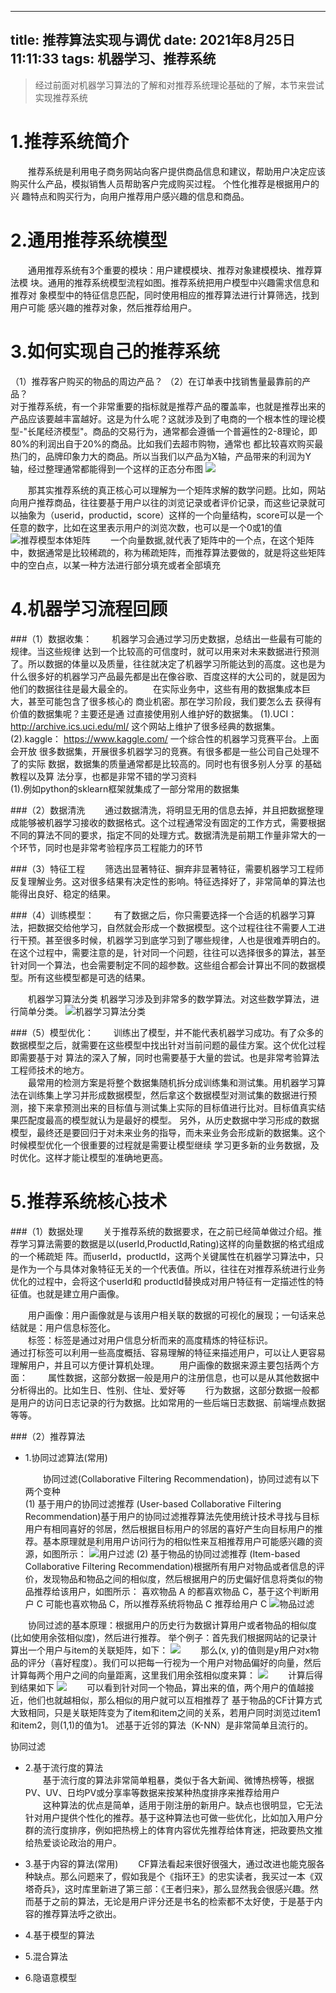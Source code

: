 ---
title: 推荐算法实现与调优
date: 2021年8月25日11:11:33
tags: 机器学习、推荐系统
------

>经过前面对机器学习算法的了解和对推荐系统理论基础的了解，本节来尝试实现推荐系统
<!--more-->

# 1.推荐系统简介
&emsp;&emsp;推荐系统是利⽤电⼦商务⽹站向客户提供商品信息和建议，帮助⽤户决定应该 购买什么产品，模拟销售⼈员帮助客户完成购买过程。 个性化推荐是根据⽤户的兴 趣特点和购买⾏为，向⽤户推荐⽤户感兴趣的信息和商品。

# 2.通用推荐系统模型
&emsp;&emsp;通用推荐系统有3个重要的模块：⽤户建模模块、推荐对象建模模块、推荐算法模 块。通⽤的推荐系统模型流程如图。推荐系统把⽤户模型中兴趣需求信息和推荐对 象模型中的特征信息匹配，同时使⽤相应的推荐算法进⾏计算筛选，找到⽤户可能 感兴趣的推荐对象，然后推荐给⽤户。

# 3.如何实现自己的推荐系统
（1）推荐客户购买的物品的周边产品？
（2）在订单表中找销售量最靠前的产品？  
对于推荐系统，有⼀个⾮常重要的指标就是推荐产品的覆盖率，也就是推荐出来的产品应该要越丰富越好。这是为什么呢？这就涉及到了电商的⼀个根本性的理论模型-"⻓尾经济模型"。商品的交易⾏为，通常都会遵循⼀个普遍性的2-8理论，即80%的利润出⾃于20%的商品。⽐如我们去超市购物，通常也 都⽐较喜欢购买最热⻔的，品牌印象⼒⼤的商品。所以当我们以产品为X轴，产品带来的利润为Y轴，经过整理通常都能得到⼀个这样的正态分布图
![](https://raw.githubusercontent.com/aj-web/picturebed/master/20210924093413.png)

&emsp;&emsp;那其实推荐系统的真正核⼼可以理解为⼀个矩阵求解的数学问题。⽐如，⽹站向⽤户推荐商品，往往要基于⽤户以往的浏览记录或者评价记录，⽽这些记录就可以抽象为（userid，productid，score）这样的⼀个向量结构，score可以是⼀个任意的数字，⽐如在这⾥表示⽤户的浏览次数，也可以是⼀个0或1的值
![推荐模型本体矩阵](https://raw.githubusercontent.com/aj-web/picturebed/master/%E7%94%A8%E6%88%B7%E5%95%86%E5%93%81%E5%90%91%E9%87%8F%E7%9F%A9%E9%98%B5.png)
&emsp;&emsp;⼀个向量数据,就代表了矩阵中的⼀个点，在这个矩阵中，数据通常是⽐较稀疏的，称为稀疏矩阵，⽽推荐算法要做的，就是将这些矩阵中的空⽩点，以某⼀种⽅法进⾏部分填充或者全部填充

# 4.机器学习流程回顾
###（1）数据收集：
&emsp;&emsp;机器学习会通过学习历史数据，总结出⼀些最有可能的规律。当这些规律 达到⼀个⽐较⾼的可信度时，就可以⽤来对未来数据进⾏预测了。所以数据的体量以及质量，往往就决定了机器学习所能达到的⾼度。这也是为什么很多好的机器学习产品最先都是出在像⾕歌、百度这样的⼤公司的，就是因为他们的数据往往是最⼤最全的。
&emsp;&emsp;在实际业务中，这些有⽤的数据集成本巨⼤，甚⾄可能包含了很多核⼼的 商业机密。那在学习阶段，我们要怎么去 获得有价值的数据集呢？主要还是通 过直接使⽤别⼈维护好的数据集。
(1).UCI： http://archive.ics.uci.edu/ml/ 这个⽹站上维护了很多经典的数据集。  
(2).kaggle： https://www.kaggle.com/ ⼀个综合性的机器学习竞赛平台。上⾯会开放 很多数据集，开展很多机器学习的竞赛。有很多都是⼀些公司⾃⼰处理不了的实际 数据，数据集的质量通常都是⽐较⾼的。同时也有很多别⼈分享 的基础教程以及算 法分享，也都是⾮常不错的学习资料  
(1).例如python的sklearn框架就集成了⼀部分常⽤的数据集

###（2）数据清洗
&emsp;&emsp;通过数据清洗，将明显⽆⽤的信息去掉，并且把数据整理成能够被机器学习接收的数据格式。这个过程通常没有固定的⼯作⽅式，需要根据不同的算法不同的要求，指定不同的处理⽅式。数据清洗是前期⼯作量⾮常⼤的⼀个环节，同时也是⾮常考验程序员⼯程能⼒的环节

###（3）特征工程
&emsp;&emsp;筛选出显著特征、摒弃⾮显著特征，需要机器学习⼯程师反复理解业务。这对很多结果有决定性的影响。特征选择好了，⾮常简单的算法也能得出良好、稳定的结果。

###（4）训练模型：
&emsp;&emsp;有了数据之后，你只需要选择⼀个合适的机器学习算法，把数据交给他学习，⾃然就会形成⼀个数据模型。这个过程往往不需要⼈⼯进⾏⼲预。甚⾄很多时候，机器学习到底学习到了哪些规律，⼈也是很难弄明⽩的。在这个过程中，需要注意的是，针对同⼀个问题，往往可以选择很多的算法，甚⾄针对同⼀个算法，也会需要制定不同的超参数。这些组合都会计算出不同的数据模型。所有这些模型都是可选的结果。

&emsp;&emsp;机器学习算法分类
机器学习涉及到⾮常多的数学算法。对这些数学算法，进⾏简单分类。
![机器学习算法分类](https://raw.githubusercontent.com/aj-web/picturebed/master/%E6%9C%BA%E5%99%A8%E5%AD%A6%E4%B9%A0%E7%AE%97%E6%B3%95%E5%88%86%E7%B1%BB.png)

###（5）模型优化：
&emsp;&emsp;训练出了模型，并不能代表机器学习成功。有了众多的数据模型之后，就需要在这些模型中找出针对当前问题的最佳⽅案。这个优化过程即需要基于对 算法的深⼊了解，同时也需要基于⼤量的尝试。也是⾮常考验算法⼯程师技术的地⽅。  
&emsp;&emsp;最常⽤的检测⽅案是将整个数据集随机拆分成训练集和测试集。⽤机器学习算法在训练集上学习并形成数据模型，然后拿这个数据模型对测试集的数据进⾏预测，接下来拿预测出来的⽬标值与测试集上实际的⽬标值进⾏⽐对。⽬标值真实结果匹配度最⾼的模型就认为是最好的模型。 另外，从历史数据中学习形成的数据模型，最终还是要回归于对未来业务的指导，⽽未来业务会形成新的数据集。这个时候模型优化⼀个很重要的过程就是需要让模型继续 学习更多新的业务数据，及时优化。这样才能让模型的准确地更⾼。

# 5.推荐系统核心技术

###（1）数据处理
&emsp;&emsp;关于推荐系统的数据要求，在之前已经简单做过介绍。推荐学习算法需要的数据是以(userId,ProductId,Rating)这样的向量数据的格式组成的⼀个稀疏矩 阵。⽽userId，productId，这两个关键属性在机器学习算法中，只是作为⼀个与具体对象特征⽆关的⼀个代表值。所以，往往在对推荐系统进⾏业务优化的过程中，会将这个userId和 productId替换成对⽤户特征有⼀定描述性的特征值。也就是建立用户画像。

&emsp;&emsp;用户画像：用户画像就是与该用户相关联的数据的可视化的展现；一句话来总结就是：用户信息标签化。  
&emsp;&emsp;标签：标签是通过对用户信息分析而来的高度精炼的特征标识。  
通过打标签可以利用一些高度概括、容易理解的特征来描述用户，可以让人更容易理解用户，并且可以方便计算机处理。
&emsp;&emsp;用户画像的数据来源主要包括两个方面：
&emsp;&emsp;属性数据，这部分数据一般是用户的注册信息，也可以是从其他数据中分析得出的。比如生日、性别、住址、爱好等
&emsp;&emsp;行为数据，这部分数据一般都是用户的访问日志记录的行为数据。比如常用的一些后端日志数据、前端埋点数据等等。

###（2）推荐算法
- 1.协同过滤算法(常用)

  &emsp;&emsp;协同过滤(Collaborative Filtering Recommendation)，协同过滤有以下两个变种  
  (1) 基于用户的协同过滤推荐 (User-based Collaborative Filtering Recommendation)基于用户的协同过滤推荐算法先使用统计技术寻找与目标用户有相同喜好的邻居，然后根据目标用户的邻居的喜好产生向目标用户的推荐。基本原理就是利用用户访问行为的相似性来互相推荐用户可能感兴趣的资源，如图所示：
  ![用户过滤](https://raw.githubusercontent.com/aj-web/picturebed/master/202109241617260.png)
  (2) 基于物品的协同过滤推荐 (Item-based Collaborative Filtering Recommendation)根据所有用户对物品或者信息的评价，发现物品和物品之间的相似度，然后根据用户的历史偏好信息将类似的物品推荐给该用户，如图所示：
  喜欢物品 A 的都喜欢物品 C，基于这个判断用户 C 可能也喜欢物品 C，所以推荐系统将物品 C 推荐给用户 C
  ![物品过滤](https://raw.githubusercontent.com/aj-web/picturebed/master/202109241621964.png)

&emsp;&emsp;协同过滤的基本原理：根据用户的历史行为数据计算用户或者物品的相似度(比如使用余弦相似度)，然后进行推荐。
举个例子：首先我们根据网站的记录计算出一个用户与item的关联矩阵，如下：
![](https://raw.githubusercontent.com/aj-web/picturebed/master/202109241622399.png)
&emsp;&emsp;那么(x, y)的值则是y用户对x物品的评分（喜好程度）。我们可以把每一行视为一个用户对物品偏好的向量，然后计算每两个用户之间的向量距离，这里我们用余弦相似度来算：
![](https://raw.githubusercontent.com/aj-web/picturebed/master/202109241623694.png)
&emsp;&emsp;计算后得到结果如下
![](https://raw.githubusercontent.com/aj-web/picturebed/master/%E5%8D%8F%E5%90%8C%E8%BF%87%E6%BB%A4%E8%AE%A1%E7%AE%97%E7%BB%93%E6%9E%9C.png)
&emsp;&emsp;可以看到针对同一个物品，算出来的值，两个用户的值越接近，他们也就越相似，那么相似的用户就可以互相推荐了
基于物品的CF计算方式大致相同，只是关联矩阵变为了item和item之间的关系，若用户同时浏览过item1和item2，则(1,1)的值为1。
述基于近邻的算法（K-NN）是非常简单且流行的。

协同过滤

- 2.基于流行度的算法  
  &emsp;&emsp;基于流行度的算法非常简单粗暴，类似于各大新闻、微博热榜等，根据PV、UV、日均PV或分享率等数据来按某种热度排序来推荐给用户  
  &emsp;&emsp;这种算法的优点是简单，适用于刚注册的新用户。缺点也很明显，它无法针对用户提供个性化的推荐。基于这种算法也可做一些优化，比如加入用户分群的流行度排序，例如把热榜上的体育内容优先推荐给体育迷，把政要热文推给热爱谈论政治的用户。
  
- 3.基于内容的算法(常用)
  &emsp;&emsp;CF算法看起来很好很强大，通过改进也能克服各种缺点。那么问题来了，假如我是个《指环王》的忠实读者，我买过一本《双塔奇兵》，这时库里新进了第三部：《王者归来》，那么显然我会很感兴趣。然而基于之前的算法，无论是用户评分还是书名的检索都不太好使，于是基于内容的推荐算法呼之欲出。
- 4.基于模型的算法
- 5.混合算法
- 6.隐语意模型